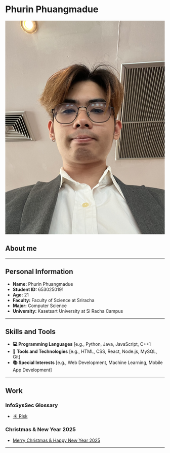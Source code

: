 # Phurin Phuangmadue

![alt text](pic/IMG_0216.jpeg)

## About me
---
## Personal Information
- **Name:** Phurin Phuangmadue
- **Student ID:** 6530250191
- **Age:** 21
- **Faculty:** Faculty of Science at Sriracha
- **Major:** Computer Science
- **University:** Kasetsart University at Si Racha Campus
---
## Skills and Tools
- **💻 Programming Languages**
  [e.g., Python, Java, JavaScript, C++]
- **🔧 Tools and Technologies**
  [e.g., HTML, CSS, React, Node.js, MySQL, Git]
- **📚 Special Interests**
  [e.g., Web Development, Machine Learning, Mobile App Development]
---
## Work
### InfoSysSec Glossary
- [☀️ Risk](risk.md)

### Christmas & New Year 2025
- [Merry Christmas & Happy New Year 2025](Christmas.md)
---
